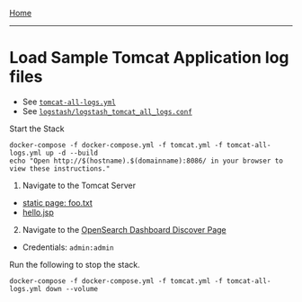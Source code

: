 [Home](../README.md)

---

# Load Sample Tomcat Application log files

- See [`tomcat-all-logs.yml`](../tomcat-all-logs.yml)
- See [`logstash/logstash_tomcat_all_logs.conf`](../logstash/logstash_tomcat_all_logs.conf)

Start the Stack

```
docker-compose -f docker-compose.yml -f tomcat.yml -f tomcat-all-logs.yml up -d --build
echo "Open http://$(hostname).$(domainname):8086/ in your browser to view these instructions."
```

1. Navigate to the Tomcat Server
  - [static page: foo.txt](http://{{MYHOSTNAME}}:8080/static/foo.txt)
  - [hello.jsp](http://{{MYHOSTNAME}}:8080/hello.jsp)
2. Navigate to the [OpenSearch Dashboard Discover Page](http://{{MYHOSTNAME}}:8094/app/discover)
  - Credentials: `admin:admin`

Run the following to stop the stack.

```
docker-compose -f docker-compose.yml -f tomcat.yml -f tomcat-all-logs.yml down --volume
```
